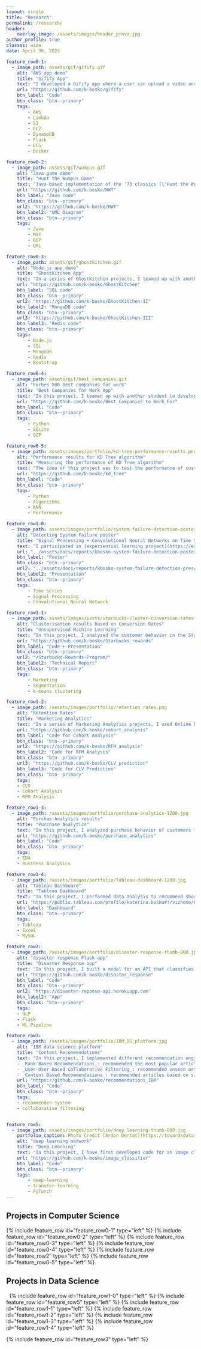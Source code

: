 ```yaml
---
layout: single
title: "Research"
permalink: /research/
header:
    overlay_image: /assets/images/header_prova.jpg
author_profile: true
classes: wide
date: April 30, 2023

feature_row0-1:
  - image_path: assets/gif/gifify.gif
    alt: "AWS app demo"
    title: "Gifify App"
    text: "I developed a Gifify app where a user can upload a video and get it processed into a gif. This is a Flask app deployed to AWS EC2 instance. The user login data is saved into DynamoDB, while the users' uploaded videos and resulting gifs are stored on S3 buckets. The video processing is implemented through a Lambda function (deployed via Docker to ECS)."
    url: "https://github.com/k-bosko/gifify"
    btn_label: "Code"
    btn_class: "btn--primary"
    tags:
        - AWS
        - Lambda
        - S3
        - EC2
        - DynamoDB
        - Flask
        - ECS
        - Docker

feature_row0-2:
  - image_path: assets/gif/wumpus.gif
    alt: "Java game demo"
    title: "Hunt the Wumpus Game"
    text: "Java-based implementation of the '73 classics [\"Hunt the Wumpus\"](https://en.wikipedia.org/wiki/Hunt_the_Wumpus), using MVC design pattern and object oriented programming (OOP). The game can be played in both GUI and text-based modes."
    url: "https://github.com/k-bosko/HWT"
    btn_label: "Java code"
    btn_class: "btn--primary"
    url2: "https://github.com/k-bosko/HWT"
    btn_label2: "UML Diagram"
    btn_class: "btn--primary"
    tags:
        - Java
        - MVC
        - OOP
        - UML

feature_row0-3:
  - image_path: assets/gif/ghostkitchen.gif
    alt: "Node.js app demo"
    title: "GhostKitchen App"
    text: "In a series of GhostKitchen projects, I teamed up with another student to develop a Node.js app that supports CRUD operations for processing new orders for a restaurant chain. The app has 3 versions that differ in database used for backend - one version is based on SQLite, another on MongoDB and yet another on Redis."
    url: "https://github.com/k-bosko/GhostKitchen"
    btn_label: "SQL code"
    btn_class: "btn--primary"
    url2: "https://github.com/k-bosko/GhostKitchen-II"
    btn_label2: "MongoDB code"
    btn_class: "btn--primary"
    url3: "https://github.com/k-bosko/GhostKitchen-III"
    btn_label3: "Redis code"
    btn_class: "btn--primary"
    tags:
        - Node.js
        - SQL
        - MongoDB
        - Redis
        - Bootstrap

feature_row0-4:
  - image_path: assets/gif/best_companies.gif
    alt: "Forbes 500 best companies for work"
    title: "Best Companies for Work App"
    text: "In this project, I teamed up with another student to develop a Python app to explore Forbes 500 best companies to work for. I was responsible for web scraping, data cleaning, creating a SQLite database and data visualizations."
    url: "https://github.com/k-bosko/Best_Companies_to_Work_For"
    btn_label: "Code"
    btn_class: "btn--primary"
    tags:
        - Python
        - SQLite
        - OOP

feature_row0-5:
  - image_path: assets/images/portfolio/kd-tree-performance-results.png
    alt: "Performance results for KD Tree algorithm"
    title: "Measuring the performance of KD Tree algorithm"
    text: "The idea of this project was to test the performance of custom KD Tree implementation versus the naive approach for solving the nearest neighbor problem (KNN). The implementation was tested using the image recoloring approach."
    url: "https://github.com/k-bosko/kd_tree"
    btn_label: "Code"
    btn_class: "btn--primary"
    tags:
        - Python
        - Algorithms
        - KNN
        - Performance

feature_row1-0:
  - image_path: assets/images/portfolio/system-failure-detection-poster.png
    alt: "Detecting System Failure poster"
    title: "Signal Processing + Convolutional Neural Networks on Time Series data"
    text: "I participated in [experiential learning project](https://experiential-learning.northeastern.edu/) at Northeastern University in cooperation with [Lightning eMotors](https://lightningemotors.com/), an automotive research and manufacturing company that develops zero-emission all-electric powertrains. The company provided a dataset with over 9 million unique observations for 19 different variables across different vehicle units. Using this dataset, we developed a method to predict system failure with Signal Processing and Machine Learning techniques (CNN). The predictive model yielded outstanding results (0.95 accuracy score on test data) and can be utilized commercially as an early detection mechanism for system failure. "
    url: "../assets/docs/reports/kbosko-system-failure-detection-poster.pdf"
    btn_label: "Poster"
    btn_class: "btn--primary"
    url2: "../assets/docs/reports/kbosko-system-failure-detection-presentation.pdf"
    btn_label2: "Presentation"
    btn_class: "btn--primary"
    tags:
        - Time Series
        - Signal Processing
        - Convolutional Neural Network

feature_row1-1:
  - image_path: assets/images/posts/starbucks-cluster-conversion-rates.png
    alt: "Clusterisation results based on Conversion Rates"
    title: "Unsupervised Machine Learning"
    text: "In this project, I analyzed the customer behavior in the Starbucks Rewards Mobile App. After signing up for the app, customers receive promotions every few days. The task was to identify which customers are influenced by promotional offers the most and what types of offers to send them in order to maximize the revenue. I used PCA and K-Means clustering to arrive at 3 customer segments (Disinterested, BOGO, Discount) based on Average Conversion Rates and explored their demographic profiles and shopping habits."
    url: "https://github.com/k-bosko/Starbucks_rewards"
    btn_label: "Code + Presentation"
    btn_class: "btn--primary"
    url2: "/Starbucks-Rewards-Program/"
    btn_label2: "Technical Report"
    btn_class: "btn--primary"
    tags:
        - Marketing
        - Segmentation
        - k-means clustering

feature_row1-2:
  - image_path: /assets/images/portfolio/retention_rates.png
    alt: "Retention Rates"
    title: "Marketing Analytics"
    text: "In a series of Marketing Analytics projects, I used Online Retail II dataset to create cohorts based on monthly data, calculated retention rates and visualized them via a heatmap. Then I created RFM (Recency, Frequency, Monetary) segments, calculated RFM Score for each customer and segmented into 3 custom segments 'Top', 'Middle' and 'Low' based on the total RFM Score. Finally, I calculated the revenue-based CLV (Customer Lifetime Value) for each customer."
    url: "https://github.com/k-bosko/cohort_analysis"
    btn_label: "Code for Cohort Analysis"
    btn_class: "btn--primary"
    url2: "https://github.com/k-bosko/RFM_analysis"
    btn_label2: "Code for RFM Analysis"
    btn_class: "btn--primary"
    url3: "https://github.com/k-bosko/CLV_prediction"
    btn_label3: "Code for CLV Prediction"
    btn_class: "btn--primary"
    tags:
    - CLV
    - Cohort Analysis
    - RFM Analysis

feature_row1-3:
  - image_path: /assets/images/portfolio/purchase-analytics-1200.jpg
    alt: "Purchas Analytics results"
    title: "Purchase Analytics"
    text: "In this project, I analyzed purchase behavior of customers that bought 5 different brands of chocolate bars in a physical FMCG store during 2 years. In total, they made 58,693 transactions, captured through the loyalty cards they used at checkout. Based on the results of customer segmentation, I explored the segments sizes and answered the following business questions: 1. How often do people from different segments visit the store? 2. What brand do customer segments prefer on average? 3. How much revenue each customer segment brings?"
    url: "https://github.com/k-bosko/purchase_analytics"
    btn_label: "Code"
    btn_class: "btn--primary"
    tags:
    - EDA
    - Business Analytics

feature_row1-4:
  - image_path: /assets/images/portfolio/Tableau-dashboard-1200.jpg
    alt: "Tableau Dashboard"
    title: "Tableau Dashboard"
    text: "In this project, I performed data analysis to recommend short-term renting strategy for Watershed, a residential rental properties firm. To do this, I extracted relevant data from a real estate MySQL database, analyzed data in Excel to identify the best opportunities to increase revenue and maximize profits and created a Tableau dashboard to show the results of a sensitivity analysis."
    url: "https://public.tableau.com/profile/katerina.bosko#!/vizhome/Bosko_dashboardforWatershedproperties/FinalDashboard"
    btn_label: "Dashboard"
    btn_class: "btn--primary"
    tags:
    - Tableau
    - Excel
    - MySQL

feature_row2:
  - image_path: /assets/images/portfolio/disaster-response-thumb-800.jpg
    alt: "disaster response Flask app"
    title: "Disaster Response app"
    text: "In this project, I built a model for an API that classifies disaster messages. The datasets provided by Figure Eight contain real messages sent during disaster events and their respective categories. The task was to train the supervised ML classifier to automate categorization of the new messages so that different disaster relief agencies would receive only relevant ones. The model was then deployed as a Python Flask app to Heroku."
    url: "https://github.com/k-bosko/disaster_response"
    btn_label: "Code"
    btn_class: "btn--primary"
    url2: "https://disaster-reponse-api.herokuapp.com"
    btn_label2: "App"
    btn_class: "btn--primary"
    tags:
    - NLP
    - Flask
    - ML Pipeline

feature_row3:
  - image_path: /assets/images/portfolio/IBM_DS_platform.jpg
    alt: "IBM data science platform"
    title: "Content Recommendations"
    text: "In this project, I implemented different recommendation engines for users of the IBM Watson Studio platform. <br>
    - _Rank Based Recommendations_: recommended the most popular articles based on the highest user interactions <br>
    - _User-User Based Collaborative Filtering_: recommended unseen articles that were viewed by most similar users <br>
    - _Content Based Recommendations_: recommended articles based on similarity of content <br>"
    url: "https://github.com/k-bosko/recommendations_IBM"
    btn_label: "Code"
    btn_class: "btn--primary"
    tags:
    - recommender system
    - collaborative filtering


feature_row5:
  - image_path: assets/images/portfolio/deep_learning-thumb-800.jpg
    portfolio_caption: Photo Credit [Ardon Dertat](https://towardsdatascience.com/applied-deep-learning-part-1-artificial-neural-networks-d7834f67a4f6)
    alt: "deep learning network"
    title: "Deep Learning"
    text: "In this project, I have first developed code for an image classifier built with PyTorch in Jupyter Notebook, then converted it into a command line application. The application allows you to choose one of the pretrained architectures, specify different hyperparameters (learning rate, hidden layers, epochs) and use either GPU or CPU for training. I also implemented saving the checkpoints so that you can continue training if stopped. Image Classifier predicts 102 flower categories. "
    url: "https://github.com/k-bosko/image_classifier"
    btn_label: "Code"
    btn_class: "btn--primary"
    tags:
        - deep-learning
        - transfer-learning
        - PyTorch
---
```


## Projects in Computer Science

{% include feature_row id="feature_row0-1" type="left" %}
<a name="Gifify AWS app"></a>
{% include feature_row id="feature_row0-2" type="left" %}
<a name="HWT game"></a>
{% include feature_row id="feature_row0-3" type="left" %}
<a name="GhostKitchen Node.js app"></a>
{% include feature_row id="feature_row0-4" type="left" %}
<a name="Python app"></a>
<a name="NLP Flask app"></a>
{% include feature_row id="feature_row2" type="left" %}
<a name="KD Tree algorithm"></a>
{% include feature_row id="feature_row0-5" type="left" %}

## Projects in Data Science

&nbsp;
<a name="Signal-Processing">
{% include feature_row id="feature_row1-0" type="left" %}
{% include feature_row id="feature_row5" type="left" %}
<a name="Deep-Learning">
{% include feature_row id="feature_row1-1" type="left" %}
<a name="Marketing-Analytics"></a>
{% include feature_row id="feature_row1-2" type="left" %}
<a name="Purchase-Analytics"></a>
{% include feature_row id="feature_row1-3" type="left" %}
<a name="Tableau-Dashboard"></a>
{% include feature_row id="feature_row1-4" type="left" %}
<!-- <a name="Digital-Marketing"></a>
{% include feature_row id="feature_row4" type="left" %} -->
<a name="Recommender-System"></a>
{% include feature_row id="feature_row3" type="left" %}



